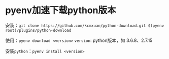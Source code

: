 # pyenv加速下载python版本
安装：`git clone https://github.com/kcmxuan/python-download.git $(pyenv root)/plugins/python-download`

使用：`pyenv download <version>` 
`version`: python版本，如 3.6.8、2.7.15

安装`python`：`pyenv install <version>`